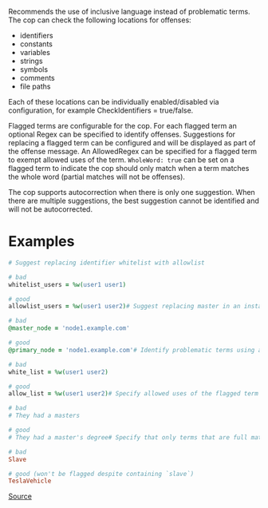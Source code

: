 
Recommends the use of inclusive language instead of problematic terms.
The cop can check the following locations for offenses:

- identifiers
- constants
- variables
- strings
- symbols
- comments
- file paths

Each of these locations can be individually enabled/disabled via configuration,
for example CheckIdentifiers = true/false.

Flagged terms are configurable for the cop. For each flagged term an optional
Regex can be specified to identify offenses. Suggestions for replacing a flagged term can
be configured and will be displayed as part of the offense message.
An AllowedRegex can be specified for a flagged term to exempt allowed uses of the term.
`WholeWord: true` can be set on a flagged term to indicate the cop should only match when
a term matches the whole word (partial matches will not be offenses).

The cop supports autocorrection when there is only one suggestion. When there are multiple
suggestions, the best suggestion cannot be identified and will not be autocorrected.

# Examples

```ruby
# Suggest replacing identifier whitelist with allowlist

# bad
whitelist_users = %w(user1 user1)

# good
allowlist_users = %w(user1 user2)# Suggest replacing master in an instance variable name with main, primary, or leader

# bad
@master_node = 'node1.example.com'

# good
@primary_node = 'node1.example.com'# Identify problematic terms using a Regexp

# bad
white_list = %w(user1 user2)

# good
allow_list = %w(user1 user2)# Specify allowed uses of the flagged term as a string or regexp.

# bad
# They had a masters

# good
# They had a master's degree# Specify that only terms that are full matches will be flagged.

# bad
Slave

# good (won't be flagged despite containing `slave`)
TeslaVehicle
```

[Source](http://www.rubydoc.info/gems/rubocop/RuboCop/Cop/Naming/InclusiveLanguage)